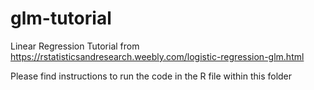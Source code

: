 # glm-tutorial
Linear Regression Tutorial from https://rstatisticsandresearch.weebly.com/logistic-regression-glm.html

Please find instructions to run the code in the R file within this folder

